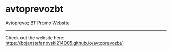 # avtoprevozbt
Avtoprevoz BT Promo Website

____________________________________

Check out the website here: 
https://bojanstefanovski214005.github.io/avtoprevozbt/
